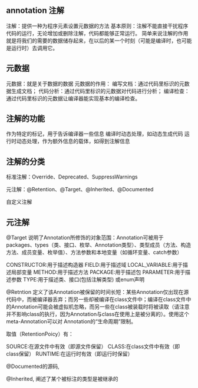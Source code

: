 ## annotation 注解
注解：提供一种为程序元素设置元数据的方法
基本原则：注解不能直接干扰程序代码的运行，无论增加或删除注解，代码都能够正常运行。
简单来说注解的作用就是将我们的需要的数据储存起来，在以后的某一个时刻（可能是编译时，也可能是运行时）去调用它。

## 元数据
元数据：就是关于数据的数据
元数据的作用：
编写文档：通过代码里标识的元数据生成文档；
代码分析：通过代码里标识的元数据对代码进行分析；
编译检查：通过代码里标识的元数据让编译器能实现基本的编译检查。

## 注解的功能
作为特定的标记，用于告诉编译器一些信息
编译时动态处理，如动态生成代码
运行时动态处理，作为额外信息的载体，如得到注解信息

## 注解的分类
标准注解：Override、Deprecated、SuppressWarnings

元注解：@Retention、@Target、@Inherited、@Documented

自定义注解

## 元注解

@Target
说明了Annotation所修饰的对象范围：Annotation可被用于 packages、types（类、接口、枚举、Annotation类型）、类型成员（方法、构造方法、成员变量、枚举值）、方法参数和本地变量（如循环变量、catch参数）

CONSTRUCTOR:用于描述构造器
FIELD:用于描述域
LOCAL_VARIABLE:用于描述局部变量
METHOD:用于描述方法
PACKAGE:用于描述包
PARAMETER:用于描述参数
TYPE:用于描述类、接口(包括注解类型) 或enum声明

@Retntion
定义了该Annotation被保留的时间长短：某些Annotation仅出现在源代码中，而被编译器丢弃；而另一些却被编译在class文件中；编译在class文件中的Annotation可能会被虚拟机忽略，而另一些在class被装载时将被读取（请注意并不影响class的执行，因为Annotation与class在使用上是被分离的）。使用这个meta-Annotation可以对 Annotation的“生命周期”限制。

取值（RetentionPoicy）有：

SOURCE:在源文件中有效（即源文件保留）
CLASS:在class文件中有效（即class保留）
RUNTIME:在运行时有效（即运行时保留）

@Documented的源码,

@Inherited, 阐述了某个被标注的类型是被继承的


